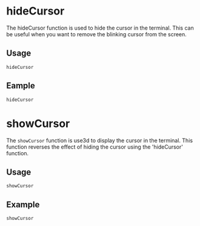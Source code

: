 # hideCursor
The hideCursor function is used to hide the cursor in the terminal. This can be useful when you want to remove the blinking cursor from the screen.

## Usage
`hideCursor`

## Eample
`hideCursor`

# showCursor

The `showCursor` function is use3d to display the cursor in the terminal. This function reverses the effect of hiding the cursor using the 'hideCursor' function.

## Usage

`showCursor`

## Example

`showCursor`
